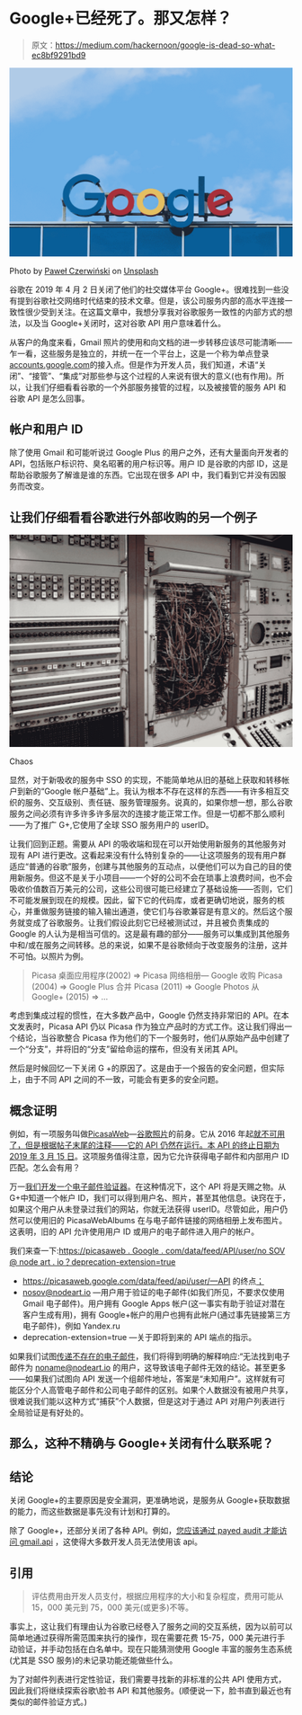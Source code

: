 # Google+已经死了。那又怎样？

> 原文：<https://medium.com/hackernoon/google-is-dead-so-what-ec8bf9291bd9>

![](img/1cb39912ccf44b2e40566bfa0a350e84.png)

Photo by [Paweł Czerwiński](https://unsplash.com/@pawel_czerwinski?utm_source=medium&utm_medium=referral) on [Unsplash](https://unsplash.com?utm_source=medium&utm_medium=referral)

谷歌在 2019 年 4 月 2 日关闭了他们的社交媒体平台 Google+。很难找到一些没有提到谷歌社交网络时代结束的技术文章。但是，该公司服务内部的高水平连接一致性很少受到关注。在这篇文章中，我想分享我对谷歌服务一致性的内部方式的想法，以及当 Google+关闭时，这对谷歌 API 用户意味着什么。

从客户的角度来看，Gmail 照片的使用和向文档的进一步转移应该尽可能清晰——乍一看，这些服务是独立的，并统一在一个平台上，这是一个称为单点登录[accounts.google.com](http://accounts.google.com/)的接入点。但是作为开发人员，我们知道，术语“关闭”、“接管”、“集成”对那些参与这个过程的人来说有很大的意义(也有作用)。所以，让我们仔细看看谷歌的一个外部服务接管的过程，以及被接管的服务 API 和谷歌 API 是怎么回事。

## 帐户和用户 ID

除了使用 Gmail 和可能听说过 Google Plus 的用户之外，还有大量面向开发者的 API，包括账户标识符、臭名昭著的用户标识等。用户 ID 是谷歌的内部 ID，这是帮助谷歌服务了解谁是谁的东西。它出现在很多 API 中，我们看到它并没有因服务而改变。

## 让我们仔细看看谷歌进行外部收购的另一个例子

![](img/29a9c3d0f8e1bedafc96b3f8f1d9b8c4.png)

Chaos

显然，对于新吸收的服务中 SSO 的实现，不能简单地从旧的基础上获取和转移帐户到新的“Google 帐户基础”上。我认为根本不存在这样的东西——有许多相互交织的服务、交互级别、责任链、服务管理服务。说真的，如果你想一想，那么谷歌服务之间必须有许多许多许多层次的连接才能正常工作。但是一切都不那么顺利——为了推广 G+,它使用了全球 SSO 服务用户的 userID。

让我们回到正题。需要从 API 的吸收端和现在可以开始使用新服务的其他服务对现有 API 进行更改。这看起来没有什么特别复杂的——让这项服务的现有用户群适应“普通的谷歌”服务，创建与其他服务的互动点，以便他们可以为自己的目的使用新服务。但这不是关于小项目——一个好的公司不会在琐事上浪费时间，也不会吸收价值数百万美元的公司，这些公司很可能已经建立了基础设施——否则，它们不可能发展到现在的规模。因此，留下它的代码库，或者更确切地说，服务的核心，并重做服务链接的输入输出通道，使它们与谷歌兼容是有意义的。然后这个服务就变成了谷歌服务。让我们假设此刻它已经被测试过，并且被负责集成的 Google 的人认为是相当可信的。这是最有趣的部分——服务可以集成到其他服务中和/或在服务之间转移。总的来说，如果不是谷歌倾向于改变服务的注册，这并不可怕。以照片为例。

> Picasa 桌面应用程序(2002) => Picasa 网络相册— Google 收购 Picasa (2004) => Google Plus 合并 Picasa (2011) => Google Photos 从 Google+ (2015) => …

考虑到集成过程的惯性，在大多数产品中，Google 仍然支持非常旧的 API。在本文发表时，Picasa API 仍以 Picasa 作为独立产品时的方式工作。这让我们得出一个结论，当谷歌整合 Picasa 作为他们的下一个服务时，他们从原始产品中创建了一个“分支”，并将旧的“分支”留给命运的摆布，但没有关闭其 API。

然后是时候回忆一下关闭 G +的原因了。这是由于一个报告的安全问题，但实际上，由于不同 API 之间的不一致，可能会有更多的安全问题。

## 概念证明

例如，有一项服务叫做[PicasaWeb](https://picasa.google.com/)—[谷歌照片](https://photos.google.com/)的前身。它从 2016 年起[就不可用了，但是根据帖子末尾的注释——它的 API 仍然在运行。本 API 的终止日期为 2019 年 3 月 15 日](https://support.google.com/picasa/answer/6383491?hl=en-GB)。这项服务值得注意，因为它允许获得电子邮件和内部用户 ID 匹配。怎么会有用？

万一[我们开发一个电子邮件验证器](https://mailcheck.co/?utm_source=medium&utm_medium=inbound&utm_campaign=gplusarticle)。在这种情况下，这个 API 将是天赐之物。从 G+中知道一个帐户 ID，我们可以得到用户名、照片，甚至其他信息。诀窍在于，如果这个用户从未登录过我们的网站，你就无法获得 userID。尽管如此，用户仍然可以使用旧的 PicasaWebAlbums 在与电子邮件链接的网络相册上发布图片。这表明，旧的 API 允许使用用户 ID 或用户的电子邮件进入用户的帐户。

我们来查一下:[https://picasaweb . Google . com/data/feed/API/user/no SOV @ node art . io？deprecation-extension=true](https://picasaweb.google.com/data/feed/api/user/nosov@nodeart.io?deprecation-extension=true)

*   https://picasaweb.google.com/data/feed/api/user/—API 的终点[；](https://picasaweb.google.com/data/feed/api/user/)
*   nosov@nodeart.io —用户用于验证的电子邮件(如我们所见，不要求仅使用 Gmail 电子邮件)。用户拥有 Google Apps 帐户(这一事实有助于验证对潜在客户生成有用)，拥有 Google+帐户的用户也拥有此帐户(通过事先链接第三方电子邮件)，例如 Yandex.ru
*   deprecation-extension=true —关于即将到来的 API 端点的指示。

如果我们试图[传递不存在的电子邮件](https://picasaweb.google.com/data/feed/api/user/noname@nodeart.io?deprecation-extension=true)，我们将得到明确的解释响应:“无法找到电子邮件为 [noname@nodeart.io](mailto:noname@nodeart.io) 的用户，这导致该电子邮件无效的结论。甚至更多——如果我们试图向 API 发送一个组邮件地址，答案是“未知用户”。这样就有可能区分个人高管电子邮件和公司电子邮件的区别。如果个人数据没有被用户共享，很难说我们能以这种方式“捕获”个人数据，但是这对于通过 API 对用户列表进行全局验证是有好处的。

## 那么，这种不精确与 Google+关闭有什么联系呢？

## 结论

关闭 Google+的主要原因是安全漏洞，更准确地说，是服务从 Google+获取数据的能力，而这些数据是事先没有计划和打算的。

除了 Google+，还部分关闭了各种 API。例如，[您应该通过 payed audit 才能访问 gmail.api](https://cloud.google.com/blog/products/g-suite/elevating-user-trust-in-our-api-ecosystems) ，这使得大多数开发人员无法使用该 api。

## 引用

> 评估费用由开发人员支付，根据应用程序的大小和复杂程度，费用可能从 15，000 美元到 75，000 美元(或更多)不等。

事实上，这让我们有理由认为谷歌已经卷入了服务之间的交互系统，因为以前可以简单地通过获得所需范围来执行的操作，现在需要花费 15-75，000 美元进行手动验证，并手动包括在白名单中。现在只能猜测使用 Google 丰富的服务生态系统(尤其是 SSO 服务)的未记录功能还能做些什么。

为了对邮件列表进行定性验证，我们需要寻找新的非标准的公共 API 使用方式，因此我们将继续探索谷歌\脸书 API 和其他服务。(顺便说一下，脸书直到最近也有类似的邮件验证方式。)